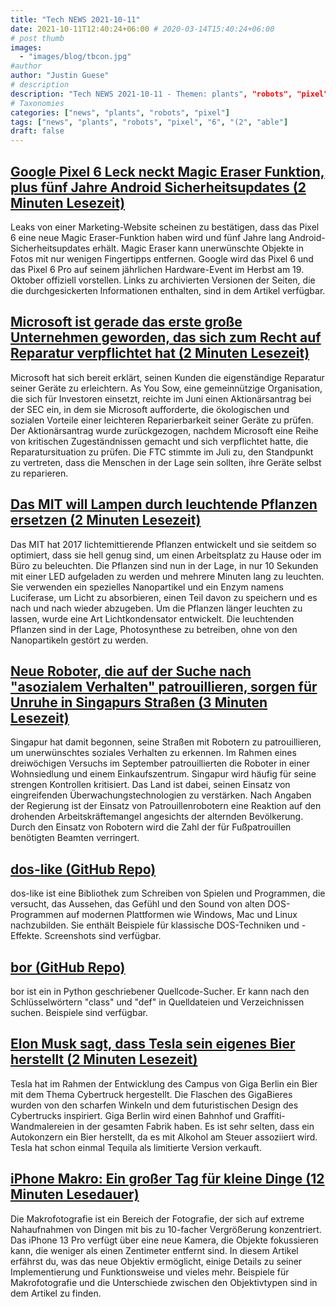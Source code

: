 ```yaml
---
title: "Tech NEWS 2021-10-11"
date: 2021-10-11T12:40:24+06:00 # 2020-03-14T15:40:24+06:00
# post thumb
images:
  - "images/blog/tbcon.jpg"
#author
author: "Justin Guese"
# description
description: "Tech NEWS 2021-10-11 - Themen: plants", "robots", "pixel"
# Taxonomies
categories: ["news", "plants", "robots", "pixel"]
tags: ["news", "plants", "robots", "pixel", "6", "(2", "able"]
draft: false
---
```


## [Google Pixel 6 Leck neckt Magic Eraser Funktion, plus fünf Jahre Android Sicherheitsupdates (2 Minuten Lesezeit)](https://www.theverge.com/2021/10/9/22718007/google-pixel-6-leak-teases-magic-eraser-camera-five-years-android-security-updates?scrolla=5eb6d68b7fedc32c19ef33b4)

 Leaks von einer Marketing-Website scheinen zu bestätigen, dass das Pixel 6 eine neue Magic Eraser-Funktion haben wird und fünf Jahre lang Android-Sicherheitsupdates erhält. Magic Eraser kann unerwünschte Objekte in Fotos mit nur wenigen Fingertipps entfernen. Google wird das Pixel 6 und das Pixel 6 Pro auf seinem jährlichen Hardware-Event im Herbst am 19. Oktober offiziell vorstellen. Links zu archivierten Versionen der Seiten, die die durchgesickerten Informationen enthalten, sind in dem Artikel verfügbar.

## [Microsoft ist gerade das erste große Unternehmen geworden, das sich zum Recht auf Reparatur verpflichtet hat (2 Minuten Lesezeit)](https://gizmodo.com/microsoft-just-became-the-first-big-company-to-commit-t-1847820524)

 Microsoft hat sich bereit erklärt, seinen Kunden die eigenständige Reparatur seiner Geräte zu erleichtern. As You Sow, eine gemeinnützige Organisation, die sich für Investoren einsetzt, reichte im Juni einen Aktionärsantrag bei der SEC ein, in dem sie Microsoft aufforderte, die ökologischen und sozialen Vorteile einer leichteren Reparierbarkeit seiner Geräte zu prüfen. Der Aktionärsantrag wurde zurückgezogen, nachdem Microsoft eine Reihe von kritischen Zugeständnissen gemacht und sich verpflichtet hatte, die Reparatursituation zu prüfen. Die FTC stimmte im Juli zu, den Standpunkt zu vertreten, dass die Menschen in der Lage sein sollten, ihre Geräte selbst zu reparieren.

## [Das MIT will Lampen durch leuchtende Pflanzen ersetzen (2 Minuten Lesezeit)](https://interestingengineering.com/mit-wants-to-replace-lights-with-glowing-plants)

 Das MIT hat 2017 lichtemittierende Pflanzen entwickelt und sie seitdem so optimiert, dass sie hell genug sind, um einen Arbeitsplatz zu Hause oder im Büro zu beleuchten. Die Pflanzen sind nun in der Lage, in nur 10 Sekunden mit einer LED aufgeladen zu werden und mehrere Minuten lang zu leuchten. Sie verwenden ein spezielles Nanopartikel und ein Enzym namens Luciferase, um Licht zu absorbieren, einen Teil davon zu speichern und es nach und nach wieder abzugeben. Um die Pflanzen länger leuchten zu lassen, wurde eine Art Lichtkondensator entwickelt. Die leuchtenden Pflanzen sind in der Lage, Photosynthese zu betreiben, ohne von den Nanopartikeln gestört zu werden.

## [Neue Roboter, die auf der Suche nach "asozialem Verhalten" patrouillieren, sorgen für Unruhe in Singapurs Straßen (3 Minuten Lesezeit)](https://www.euronews.com/next/2021/10/08/new-robots-patrolling-for-anti-social-behaviour-causing-unease-in-singapore-streets)

 Singapur hat damit begonnen, seine Straßen mit Robotern zu patrouillieren, um unerwünschtes soziales Verhalten zu erkennen. Im Rahmen eines dreiwöchigen Versuchs im September patrouillierten die Roboter in einer Wohnsiedlung und einem Einkaufszentrum. Singapur wird häufig für seine strengen Kontrollen kritisiert. Das Land ist dabei, seinen Einsatz von eingreifenden Überwachungstechnologien zu verstärken. Nach Angaben der Regierung ist der Einsatz von Patrouillenrobotern eine Reaktion auf den drohenden Arbeitskräftemangel angesichts der alternden Bevölkerung. Durch den Einsatz von Robotern wird die Zahl der für Fußpatrouillen benötigten Beamten verringert.

## [dos-like (GitHub Repo)](https://github.com/mattiasgustavsson/dos-like)

 dos-like ist eine Bibliothek zum Schreiben von Spielen und Programmen, die versucht, das Aussehen, das Gefühl und den Sound von alten DOS-Programmen auf modernen Plattformen wie Windows, Mac und Linux nachzubilden. Sie enthält Beispiele für klassische DOS-Techniken und -Effekte. Screenshots sind verfügbar.

## [bor (GitHub Repo)](https://github.com/furkanonder/bor)

 bor ist ein in Python geschriebener Quellcode-Sucher. Er kann nach den Schlüsselwörtern "class" und "def" in Quelldateien und Verzeichnissen suchen. Beispiele sind verfügbar.

## [Elon Musk sagt, dass Tesla sein eigenes Bier herstellt (2 Minuten Lesezeit)](https://futurism.com/the-byte/elon-musk-tesla-beer)

 Tesla hat im Rahmen der Entwicklung des Campus von Giga Berlin ein Bier mit dem Thema Cybertruck hergestellt. Die Flaschen des GigaBieres wurden von den scharfen Winkeln und dem futuristischen Design des Cybertrucks inspiriert. Giga Berlin wird einen Bahnhof und Graffiti-Wandmalereien in der gesamten Fabrik haben. Es ist sehr selten, dass ein Autokonzern ein Bier herstellt, da es mit Alkohol am Steuer assoziiert wird. Tesla hat schon einmal Tequila als limitierte Version verkauft.

## [iPhone Makro: Ein großer Tag für kleine Dinge (12 Minuten Lesedauer)](https://lux.camera/iphone-macro-camera-a-big-day-for-small-things/)

 Die Makrofotografie ist ein Bereich der Fotografie, der sich auf extreme Nahaufnahmen von Dingen mit bis zu 10-facher Vergrößerung konzentriert. Das iPhone 13 Pro verfügt über eine neue Kamera, die Objekte fokussieren kann, die weniger als einen Zentimeter entfernt sind. In diesem Artikel erfährst du, was das neue Objektiv ermöglicht, einige Details zu seiner Implementierung und Funktionsweise und vieles mehr. Beispiele für Makrofotografie und die Unterschiede zwischen den Objektivtypen sind in dem Artikel zu finden.

